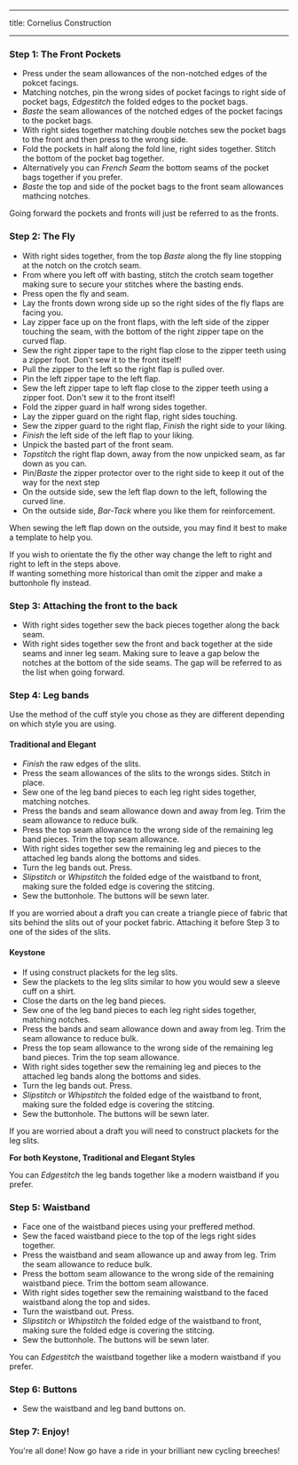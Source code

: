 ***

title: Cornelius Construction

***

### Step 1: The Front Pockets

-   Press under the seam allowances of the non-notched edges of the pokcet facings.
-   Matching notches, pin the wrong sides of pocket facings to right side of pocket bags, *Edgestitch* the folded edges to the pocket bags.
-   *Baste* the seam allowances of the notched edges of the pocket facings to the pocket bags.
-   With right sides together matching double notches sew the pocket bags to the front and then press to the wrong side.
-   Fold the pockets in half along the fold line, right sides together. Stitch the bottom of the pocket bag together.
-   Alternatively you can *French Seam* the bottom seams of the pocket bags together if you prefer.
-   *Baste* the top and side of the pocket bags to the front seam allowances mathcing notches.

<Note>

Going forward the pockets and fronts will just be referred to as the fronts.

</Note>

### Step 2: The Fly

-   With right sides together, from the top *Baste* along the fly line stopping at the notch on the crotch seam.
-   From where you left off with basting, stitch the crotch seam together making sure to secure your stitches where the basting ends.
-   Press open the fly and seam.
-   Lay the fronts down wrong side up so the right sides of the fly flaps are facing you.
-   Lay zipper face up on the front flaps, with the left side of the zipper touching the seam, with the bottom of the right zipper tape on the curved flap.
-   Sew the right zipper tape to the right flap close to the zipper teeth using a zipper foot. Don't sew it to the front itself!
-   Pull the zipper to the left so the right flap is pulled over.
-   Pin the left zipper tape to the left flap.
-   Sew the left zipper tape to left flap close to the zipper teeth using a zipper foot. Don't sew it to the front itself!
-   Fold the zipper guard in half wrong sides together.
-   Lay the zipper guard on the right flap, right sides touching.
-   Sew the zipper guard to the right flap, *Finish* the right side to your liking.
-   *Finish* the left side of the left flap to your liking.
-   Unpick the basted part of the front seam.
-   *Topstitch* the right flap down, away from the now unpicked seam, as far down as you can.
-   Pin/*Baste* the zipper protector over to the right side to keep it out of the way for the next step
-   On the outside side, sew the left flap down to the left, following the curved line.
-   On the outside side, *Bar-Tack* where you like them for reinforcement.

<Tip>

When sewing the left flap down on the outside, you may find it best to make a template to help you.

</Tip>

<Note>

If you wish to orientate the fly the other way change the left to right and right to left in the steps above.\
If wanting something more historical than omit the zipper and make a buttonhole fly instead.

</Note>

### Step 3: Attaching the front to the back

-   With right sides together sew the back pieces together along the back seam.
-   With right sides together sew the front and back together at the side seams and inner leg seam. Making sure to leave a gap below the notches at the bottom of the side seams. The gap will be referred to as the list when going forward.

### Step 4: Leg bands

Use the method of the cuff style you chose as they are different depending on which style you are using.

#### Traditional and Elegant

-   *Finish* the raw edges of the slits.
-   Press the seam allowances of the slits to the wrongs sides. Stitch in place.
-   Sew one of the leg band pieces to each leg right sides together, matching notches.
-   Press the bands and seam allowance down and away from leg. Trim the seam allowance to reduce bulk.
-   Press the top seam allowance to the wrong side of the remaining leg band pieces. Trim the top seam allowance.
-   With right sides together sew the remaining leg and pieces to the attached leg bands along the bottoms and sides.
-   Turn the leg bands out. Press.
-   *Slipstitch* or *Whipstitch* the folded edge of the waistband to front, making sure the folded edge is covering the stitcing.
-   Sew the buttonhole. The buttons will be sewn later.

<Note>

If you are worried about a draft you can create a triangle piece of fabric that sits behind the slits out of your pocket fabric. Attaching it before Step 3 to one of the sides of the slits.

</Note>

#### Keystone

-   If using construct plackets for the leg slits.
-   Sew the plackets to the leg slits similar to how you would sew a sleeve cuff on a shirt.
-   Close the darts on the leg band pieces.
-   Sew one of the leg band pieces to each leg right sides together, matching notches.
-   Press the bands and seam allowance down and away from leg. Trim the seam allowance to reduce bulk.
-   Press the top seam allowance to the wrong side of the remaining leg band pieces. Trim the top seam allowance.
-   With right sides together sew the remaining leg and pieces to the attached leg bands along the bottoms and sides.
-   Turn the leg bands out. Press.
-   *Slipstitch* or *Whipstitch* the folded edge of the waistband to front, making sure the folded edge is covering the stitcing.
-   Sew the buttonhole. The buttons will be sewn later.

<Note>

If you are worried about a draft you will need to construct plackets for the leg slits.

</Note>

<Note>

**For both Keystone, Traditional and Elegant Styles**

You can *Edgestitch* the leg bands together like a modern waistband if you prefer.

</Note>

### Step 5: Waistband

-   Face one of the waistband pieces using your preffered method.
-   Sew the faced waistband piece to the top of the legs right sides together.
-   Press the waistband and seam allowance up and away from leg. Trim the seam allowance to reduce bulk.
-   Press the bottom seam allowance to the wrong side of the remaining waistband piece. Trim the bottom seam allowance.
-   With right sides together sew the remaining waistband to the faced waistband along the top and sides.
-   Turn the waistband out. Press.
-   *Slipstitch* or *Whipstitch* the folded edge of the waistband to front, making sure the folded edge is covering the stitcing.
-   Sew the buttonhole. The buttons will be sewn later.

<Note>

You can *Edgestitch* the waistband together like a modern waistband if you prefer.

</Note>

### Step 6: Buttons

-   Sew the waistband and leg band buttons on.

### Step 7: Enjoy!

You're all done! Now go have a ride in your brilliant new cycling breeches!
